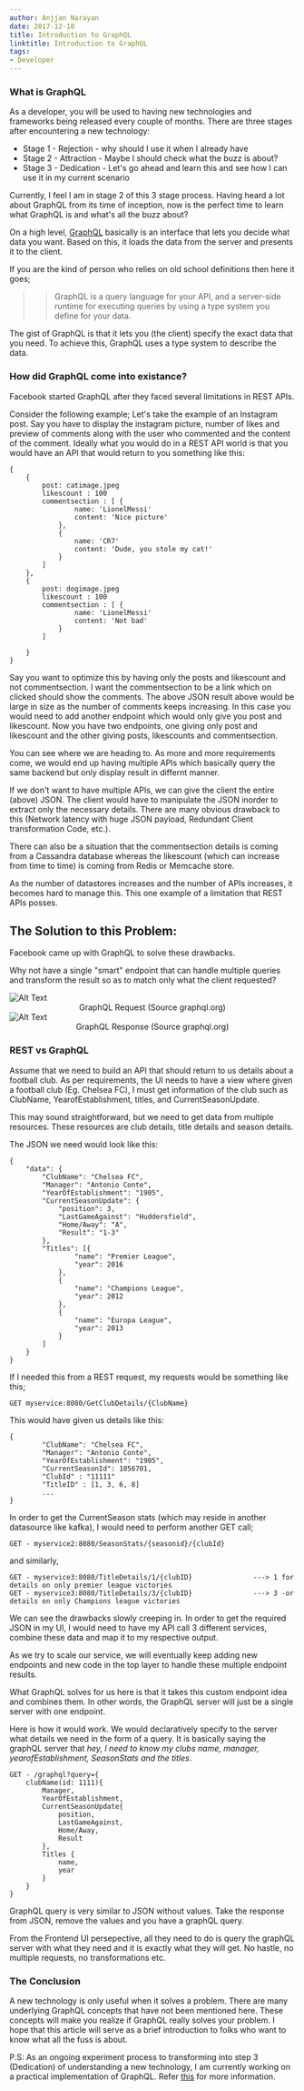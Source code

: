 ```yaml
---
author: Anjjan Narayan
date: 2017-12-10
title: Introduction to GraphQL
linktitle: Introduction to GraphQL
tags: 
- Developer
---
```


### What is GraphQL

As a developer, you will be used to having new technologies and frameworks being released every couple of months. There are three stages after encountering a new technology:

 * Stage 1 - Rejection - why should I use it when I already have <Insert an awesome technology you are currently using> 
 * Stage 2 - Attraction - Maybe I should check what the buzz is about?
 * Stage 3 - Dedication - Let's go ahead and learn this and see how I can use it in my current scenario 

Currently, I feel I am in stage 2 of this 3 stage process. Having heard a lot about GraphQL from its time of inception, now is the perfect time to learn what GraphQL is and what's all the buzz about? 


On a high level, [GraphQL](http://graphql.org/) basically is an interface that lets you decide what data you want. Based on this, it loads the data from the server and presents it to the client. 

If you are the kind of person who relies on old school definitions then here it goes; 

>> GraphQL is a query language for your API, and a server-side runtime for executing queries by using a type system you define for your data.

The gist of GraphQL is that it lets you (the client) specify the exact data that you need. To achieve this, GraphQL uses a type system to describe the data. 

### How did GraphQL come into existance?

Facebook started GraphQL after they faced several limitations in REST APIs. 

Consider the following example; 
Let's take the example of an Instagram post. Say you have to display the instagram picture, number of likes and preview of comments along with the user who commented and the content of the comment. Ideally what you would do in a REST API world is that you would have an API that would return to you something like this: 
```
{
	{
		post: catimage.jpeg
		likescount : 100 
		commentsection : [ {
				name: 'LionelMessi'
				content: 'Nice picture'
			},
			{
				name: 'CR7'
				content: 'Dude, you stole my cat!'
			} 
		]
	},
	{
		post: dogimage.jpeg
		likescount : 100 
		commentsection : [ {
				name: 'LionelMessi'
				content: 'Not bad'
			}
		]

	}
}

```


Say you want to optimize this by having only the posts and likescount and not commentsection. I want the commentsection to be a link which on clicked should show the comments. The above JSON result above would be large in size as the number of comments keeps increasing. In this case you would need to add another endpoint which would only give you post and likescount. Now you have two endpoints, one giving only post and likescount and the other giving posts, likescounts and commentsection. 

You can see where we are heading to. As more and more requirements come, we would end up having multiple APIs which basically query the same backend but only display result in differnt manner. 

If we don't want to have multiple APIs, we can give the client the entire (above) JSON. The client would have to manipulate the JSON inorder to extract only the necessary details. There are many obvious drawback to this (Network latency with huge JSON payload, Redundant Client transformation Code, etc.). 

There can also be a situation that the commentsection details is coming from a Cassandra database whereas the likescount (which can increase from time to time) is coming from Redis or Memcache store. 

As the number of datastores increases and the number of APIs increases, it becomes hard to manage this. This one example of a limitation that REST APIs posses. 

## The Solution to this Problem:  

Facebook came up with GraphQL to solve these drawbacks. 

Why not have a single "smart" endpoint that can handle multiple queries and transform the result so as to match only what the client requested?

<div class="image ">
        <img class="image" src="/images/article_metadata/GraphQL_Request.png" align="center" alt="Alt Text">
        <figcaption class="caption" align="center">GraphQL Request (Source graphql.org)</figcaption>
 </div>


<div class="image ">
        <img class="image" src="/images/article_metadata/GraphQL_Response.png" align="center" alt="Alt Text">
        <figcaption class="caption" align="center">GraphQL Response (Source graphql.org)</figcaption>
 </div>

### REST vs GraphQL

Assume that we need to build an API that should return to us details about a football club. As per requirements, the UI needs to have a view where given a football club (Eg. Chelsea FC), I must get information of the club such as ClubName, YearofEstablishment, titles, and CurrentSeasonUpdate. 

This may sound straightforward, but we need to get data from multiple resources. These resources are club details, title details and season details.  

The JSON we need would look like this:
```
{
	"data": {
		"ClubName": "Chelsea FC",
		"Manager": "Antonio Conte",
		"YearOfEstablishment": "1905",
		"CurrentSeasonUpdate": {
			"position": 3,
			"LastGameAgainst": "Huddersfield",
			"Home/Away": "A",
			"Result": "1-3"
		},
		"Titles": [{
				"name": "Premier League",
				"year": 2016
			},
			{
				"name": "Champions League",
				"year": 2012
			},
			{
				"name": "Europa League",
				"year": 2013
			}
		]
	}
}

```

If I needed this from a REST request, my requests would be something like this; 

```
GET myservice:8080/GetClubDetails/{ClubName}
```

This would have given us details like this: 

```
{
		"ClubName": "Chelsea FC",
		"Manager": "Antonio Conte",
		"YearOfEstablishment": "1905",
		"CurrentSeasonId": 1056701,
		"ClubId" : "11111"
		"TitleID" : [1, 3, 6, 8] 
		...
}

```

In order to get the CurrentSeason stats (which may reside in another datasource like kafka), I would need to perform another GET call;

```
GET - myservice2:8080/SeasonStats/{seasonid}/{clubId}

```

and similarly, 

```
GET - myservice3:8080/TitleDetails/1/{clubID}               ---> 1 for details on only premier league victories
GET - myservice3:8080/TitleDetails/3/{clubID}               ---> 3 -or details on only Champions league victories
```

We can see the drawbacks slowly creeping in. In order to get the required JSON in my UI, I would need to have my API call 3 different services, combine these data and map it to my respective output. 

As we try to scale our service, we will eventually keep adding new endpoints and new code in the top layer to handle these multiple endpoint results. 

What GraphQL solves for us here is that it takes this custom endpoint idea and combines them. In other words, the GraphQL server will just be a single server with one endpoint. 

Here is how it would work. We would declaratively specify to the server what details we need in the form of a query. It is basically saying the graphQL server that *hey, I need to know my clubs name, manager, yearofEstablishment, SeasonStats and the titles*. 

```
GET - /graphql?query={
	clubName(id: 1111){
		Manager,
		YearOfEstablishment,
		CurrentSeasonUpdate{
			position,
			LastGameAgainst,
			Home/Away,
			Result
		},
		Titles {
			name, 
			year
		}
	}
}
```

GraphQL query is very similar to JSON without values. Take the response from JSON, remove the values and you have a graphQL query. 

From the Frontend UI persepective, all they need to do is query the graphQL server with what they need and it is exactly what they will get. No hastle, no multiple requests, no transformations etc. 

### The Conclusion

A new technology is only useful when it solves a problem. There are many underlying GraphQL concepts that have not been mentioned here. These concepts will make you realize if GraphQL really solves your problem. I hope that this article will serve as a brief introduction to folks who want to know what all the fuss is about.


P.S: As an ongoing experiment process to transforming into step 3 (Dedication) of understanding a new technology, I am currently working on a practical implementation of GraphQL. Refer [this](https://github.com/ajnarayan/codehood) for more information. 